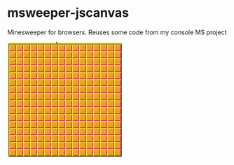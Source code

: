 # msweeper-jscanvas
Minesweeper for browsers. Reuses some code from my console MS project

![Game preview](preview-2019-10-02_23-25-06.gif)
